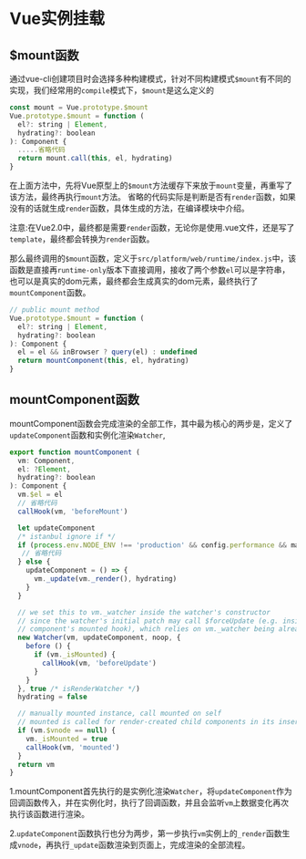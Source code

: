 # Vue实例挂载

## $mount函数
通过vue-cli创建项目时会选择多种构建模式，针对不同构建模式`$mount`有不同的实现，我们经常用的`compile`模式下，`$mount`是这么定义的
```js
const mount = Vue.prototype.$mount
Vue.prototype.$mount = function (
  el?: string | Element,
  hydrating?: boolean
): Component {
  .....省略代码
  return mount.call(this, el, hydrating)
}
```
在上面方法中，先将Vue原型上的`$mount`方法缓存下来放于`mount`变量，再重写了该方法，最终再执行`mount`方法。
省略的代码实际是判断是否有`render`函数，如果没有的话就生成`render`函数，具体生成的方法，在编译模块中介绍。

注意:在Vue2.0中，最终都是需要`render`函数，无论你是使用.vue文件，还是写了`template`，最终都会转换为`render`函数。

那么最终调用的`$mount`函数，定义于`src/platform/web/runtime/index.js`中，该函数是直接再`runtime-only`版本下直接调用，接收了两个参数`el`可以是字符串，也可以是真实的dom元素，最终都会生成真实的dom元素，最终执行了`mountComponent`函数。
```js
// public mount method
Vue.prototype.$mount = function (
  el?: string | Element,
  hydrating?: boolean
): Component {
  el = el && inBrowser ? query(el) : undefined
  return mountComponent(this, el, hydrating)
}
```

## mountComponent函数
mountComponent函数会完成渲染的全部工作，其中最为核心的两步是，定义了`updateComponent`函数和实例化渲染`Watcher`,
```js
export function mountComponent (
  vm: Component,
  el: ?Element,
  hydrating?: boolean
): Component {
  vm.$el = el
  // 省略代码
  callHook(vm, 'beforeMount')

  let updateComponent
  /* istanbul ignore if */
  if (process.env.NODE_ENV !== 'production' && config.performance && mark) {
   // 省略代码
  } else {
    updateComponent = () => {
      vm._update(vm._render(), hydrating)
    }
  }

  // we set this to vm._watcher inside the watcher's constructor
  // since the watcher's initial patch may call $forceUpdate (e.g. inside child
  // component's mounted hook), which relies on vm._watcher being already defined
  new Watcher(vm, updateComponent, noop, {
    before () {
      if (vm._isMounted) {
        callHook(vm, 'beforeUpdate')
      }
    }
  }, true /* isRenderWatcher */)
  hydrating = false

  // manually mounted instance, call mounted on self
  // mounted is called for render-created child components in its inserted hook
  if (vm.$vnode == null) {
    vm._isMounted = true
    callHook(vm, 'mounted')
  }
  return vm
}
```
1.mountComponent首先执行的是实例化渲染`Watcher`，将`updateComponent`作为回调函数传入，并在实例化时，执行了回调函数，并且会监听`vm`上数据变化再次执行该函数进行渲染。

2.`updateComponent`函数执行也分为两步，第一步执行`vm`实例上的`_render`函数生成`vnode`，再执行`_update`函数渲染到页面上，完成渲染的全部流程。



